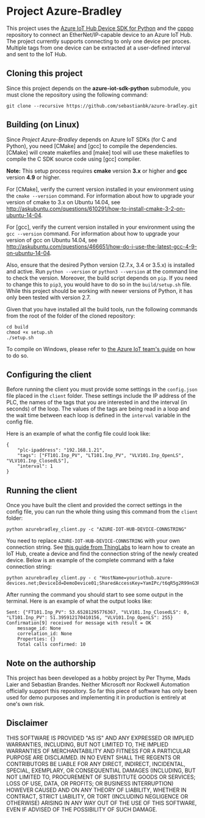 Project Azure-Bradley
=====================

This project uses the [Azure IoT Hub Device SDK for Python](https://github.com/Azure/azure-iot-sdk-python) and the [cpppo](https://github.com/pjkundert/cpppo) repository to connect an EtherNet/IP-capable device to an Azure IoT Hub. The project currently supports connecting to only one device per proces. Multiple tags from one device can be extracted at a user-defined interval and sent to the IoT Hub.

Cloning this project
--------------------

Since this project depends on the **azure-iot-sdk-python** submodule, you must clone the repository using the following command:

```
git clone --recursive https://github.com/sebastianbk/azure-bradley.git
```

Building (on Linux)
-------------------

Since *Project Azure-Bradley* depends on Azure IoT SDKs (for C and Python), you need [CMake] and [gcc] to compile the dependencies. [CMake] will create makefiles and [make] tool will use these makefiles to compile the C SDK source code using [gcc] compiler.

**Note:** This setup process requires **cmake** version **3.x** or higher and **gcc** version **4.9** or higher. 

For [CMake], verify the current version installed in your environment using the `cmake --version` command. For information about how to upgrade your version of cmake to 3.x on Ubuntu 14.04, see http://askubuntu.com/questions/610291/how-to-install-cmake-3-2-on-ubuntu-14-04.

For [gcc], verify the current version installed in your environment using the `gcc --version` command. For information about how to upgrade your version of gcc on Ubuntu 14.04, see http://askubuntu.com/questions/466651/how-do-i-use-the-latest-gcc-4-9-on-ubuntu-14-04.

Also, ensure that the desired Python version (2.7.x, 3.4 or 3.5.x) is installed and active. Run `python --version` or `python3 --version` at the command line to check the version. Moreover, the build script depends on `pip`. If you need to change this to `pip3`, you would have to do so in the `build/setup.sh` file. While this project should be working with newer versions of Python, it has only been tested with version 2.7.

Given that you have installed all the build tools, run the following commands from the root of the folder of the cloned repository:

```
cd build
chmod +x setup.sh
./setup.sh
```

To compile on Windows, please refer to [the Azure IoT team's guide](https://github.com/Azure/azure-iot-sdk-python/blob/master/doc/python-devbox-setup.md) on how to do so.

Configuring the client
----------------------

Before running the client you must provide some settings in the `config.json` file placed in the `client` folder. These settings include the IP address of the PLC, the names of the tags that you are interested in and the interval (in seconds) of the loop. The values of the tags are being read in a loop and the wait time between each loop is defined in the `interval` variable in the config file.

Here is an example of what the config file could look like:

```
{
    "plc-ipaddress": "192.168.1.21",
    "tags": ["FT101.Inp_PV", "LT101.Inp_PV", "VLV101.Inp_OpenLS", "VLV101.Inp_ClosedLS"],
    "interval": 1
}
```

Running the client
------------------

Once you have built the client and provided the correct settings in the config file, you can run the whole thing using this command from the `client` folder:

```
python azurebradley_client.py -c "AZURE-IOT-HUB-DEVICE-CONNSTRING"
```

You need to replace `AZURE-IOT-HUB-DEVICE-CONNSTRING` with your own connection string. See [this guide from ThingLabs](http://web.archive.org/web/20160710185640/http://thinglabs.io/setup-azure-iot-hub) to learn how to create an IoT Hub, create a device and find the connection string of the newly created device. Below is an example of the complete command with a fake connection string:

```
python azurebradley_client.py - c "HostName=youriothub.azure-devices.net;DeviceId=DemoDevice01;SharedAccessKey=YamIPc/t6qR5g2R99nG3RRjGcbRq2Cn36oMmXPGdfkw="
```

After running the command you should start to see some output in the terminal. Here is an example of what the output looks like:

```
Sent: {"FT101.Inp_PV": 53.65281295776367, "VLV101.Inp_ClosedLS": 0, "LT101.Inp_PV": 51.395912170410156, "VLV101.Inp_OpenLS": 255}
Confirmation[9] received for message with result = OK
    message_id: None
    correlation_id: None
    Properties: {}
    Total calls confirmed: 10
```

Note on the authorship
----------------------

This project has been developed as a hobby project by Per Thyme, Mads Laier and Sebastian Brandes. Neither Microsoft nor Rockwell Automation officially support this repository. So far this piece of software has only been used for demo purposes and implementing it in production is entirely at one's own risk.

Disclaimer
----------
THIS SOFTWARE IS PROVIDED "AS IS" AND ANY EXPRESSED OR IMPLIED WARRANTIES, INCLUDING, BUT NOT LIMITED TO, THE IMPLIED WARRANTIES OF MERCHANTABILITY AND FITNESS FOR A PARTICULAR PURPOSE ARE DISCLAIMED. IN NO EVENT SHALL THE REGENTS OR CONTRIBUTORS BE LIABLE FOR ANY DIRECT, INDIRECT, INCIDENTAL, SPECIAL, EXEMPLARY, OR CONSEQUENTIAL DAMAGES (INCLUDING, BUT NOT LIMITED TO, PROCUREMENT OF SUBSTITUTE GOODS OR SERVICES; LOSS OF USE, DATA, OR PROFITS; OR BUSINESS INTERRUPTION)
HOWEVER CAUSED AND ON ANY THEORY OF LIABILITY, WHETHER IN CONTRACT, STRICT LIABILITY, OR TORT (INCLUDING NEGLIGENCE OR OTHERWISE) ARISING IN ANY WAY OUT OF THE USE OF THIS SOFTWARE, EVEN IF ADVISED OF THE POSSIBILITY OF SUCH DAMAGE.
